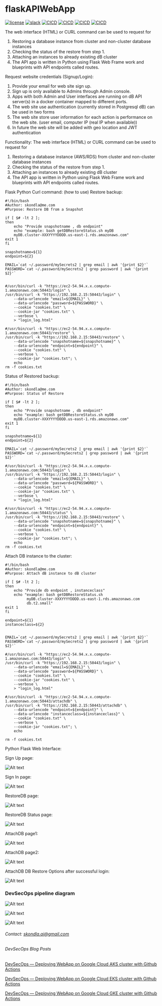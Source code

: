 # flaskAPIWebApp
[![license](https://img.shields.io/github/license/mashape/apistatus.svg?maxAge=2592000)](https://github.com/skondla/flaskAPIWebApp/blob/main/LICENSE)
[![slack](https://img.shields.io/badge/slack-chat-yellow)](https://join.slack.com/t/devops-zwf1016/shared_invite/zt-1wsafgivm-iI88~ZqZBaKGzYhD8N2JsA)
[![CICD](https://github.com/skondla/flaskAPIWebApp/actions/workflows/Deploy-GKE-flaskAdminApp.yml/badge.svg?event=push)](https://github.com/skondla/flaskAPIWebApp/actions)
[![CICD](https://github.com/skondla/flaskAPIWebApp/actions/workflows/Deploy-GKE-flaskUserApp.yml/badge.svg?event=push)](https://github.com/skondla/flaskAPIWebApp/actions)
[![CICD](https://github.com/skondla/flaskAPIWebApp/actions/workflows/Deploy-EKS-ADMIN.yml/badge.svg?event=push)](https://github.com/skondla/flaskAPIWebApp/actions)
[![CICD](https://github.com/skondla/flaskAPIWebApp/actions/workflows/Deploy-EKS-USER.yml/badge.svg?event=push)](https://github.com/skondla/flaskAPIWebApp/actions)

The web interface (HTML) or CURL command can be used to request for
1. Restoring a database instance from cluster and non-cluster database instances
2. Checking the status of the restore from step 1.
3. Attaching an instances to already existing dB cluster
4. The API app is written in Python using Flask Web Frame work and blueprints with API endpoints called routes.

Request website credentials (Signup/Login):

1. Provide your email for web site sign up.
2. Sign up is only available to Admins through Admin console.
3. Apps with both Admin and User interfaces are running on dB API server(s) in a docker container mapped to different ports.
4. The web site use authentication (currently stored in Postgresql dB) can be used in two forms
5. The web site store user information for each action is performance on the web site. (user email, computer IP (real IP when available))
6. In future the web site will be added with geo location and JWT authentication


Functionality: The web interface (HTML) or CURL command can be used to request for 
1. Restoring a database instance (AWS/RDS) from cluster and non-cluster database instances
2. Checking the status of the restore from step 1.
3. Attaching an instances to already existing dB cluster 
4. The API app is written in Python using Flask Web Frame work and blueprints with API endpoints called routes.


Flask Python Curl command: (how to use)
Restore backup:


```
#!/bin/bash
#Author: skondla@me.com
#Purpose: Restore DB from a Snapshot
 
if [ $# -lt 2 ];
then
    echo "Provide snapshotname , db endpoint"
    echo "example: bash getDBRestoreStatus.sh myDB
    myDB.cluster-XXXYYYYDDDD.us-east-1.rds.amazonaws.com"
exit 1
fi
 
snapshotname=${1}
endpoint=${2}
 
EMAIL=`cat ~/.password/mySecrets2 | grep email | awk '{print $2}'`
PASSWORD=`cat ~/.password/mySecrets2 | grep password | awk '{print $2}'`
 
 
#/usr/bin/curl -k "https://ec2-54.94.x.x.compute-1.amazonaws.com:50443/login" \
/usr/bin/curl -k "https://192.168.2.15:50443/login" \
    --data-urlencode "email=${EMAIL}" \
    --data-urlencode "password=${PASSWORD}" \
    --cookie "cookies.txt" \
    --cookie-jar "cookies.txt" \
    --verbose \
    > "login_log.html"
 
#/usr/bin/curl -k "https://ec2-54.94.x.x.compute-1.amazonaws.com:50443/restore" \
/usr/bin/curl -k "https://192.168.2.15:50443/restore" \
    --data-urlencode "snapshotname=${snapshotname}" \
    --data-urlencode "endpoint=${endpoint}" \
    --cookie "cookies.txt" \
    --verbose \
    --cookie-jar "cookies.txt"; \
    echo
rm -f cookies.txt
```
Status of Restored backup:
```
#!/bin/bash
#Author: skondla@me.com
#Purpose: Status of Restore

if [ $# -lt 2 ];
then
    echo "Provide snapshotname , db endpoint"
    echo "example: bash getDBRestoreStatus.sh myDB
    myDB.cluster-XXXYYYYDDDD.us-east-1.rds.amazonaws.com"
exit 1
fi

snapshotname=${1}
endpoint=${2}

EMAIL=`cat ~/.password/mySecrets2 | grep email | awk '{print $2}'`
PASSWORD=`cat ~/.password/mySecrets2 | grep password | awk '{print $2}'`

#/usr/bin/curl -k "https://ec2-54.94.x.x.compute-1.amazonaws.com:50443/login" \
/usr/bin/curl -k "https://192.168.2.15:50443/login" \
    --data-urlencode "email=${EMAIL}" \
    --data-urlencode "password=${PASSWORD}" \
    --cookie "cookies.txt" \
    --cookie-jar "cookies.txt" \
    --verbose \
    > "login_log.html"

#/usr/bin/curl -k "https://ec2-54.94.x.x.compute-1.amazonaws.com:50443/status" \
/usr/bin/curl -k "https://192.168.2.15:50443/restore" \
    --data-urlencode "snapshotname=${snapshotname}" \
    --data-urlencode "endpoint=${endpoint}" \
    --cookie "cookies.txt" \
    --verbose \
    --cookie-jar "cookies.txt"; \
    echo
rm -f cookies.txt
```
Attach DB instance to the cluster:

```
#!/bin/bash
#Author: skondla@me.com
#Purpose: Attach dB instance to dB cluster
 
if [ $# -lt 2 ];
then
    echo "Provide db endpoint , instanceclass"
    echo "example: bash getDBRestoreStatus.sh
          myDB.cluster-XXXYYYYDDDD.us-east-1.rds.amazonaws.com
          db.t2.small"
exit 1
fi
 
endpoint=${1}
instanceclass=${2}
 
 
EMAIL=`cat ~/.password/mySecrets2 | grep email | awk '{print $2}'`
PASSWORD=`cat ~/.password/mySecrets2 | grep password | awk '{print $2}'`
 
#/usr/bin/curl -k "https://ec2-54.94.x.x.compute-1.amazonaws.com:50443/login" \
/usr/bin/curl -k "https://192.168.2.15:50443/login" \
    --data-urlencode "email=${EMAIL}" \
    --data-urlencode "password=${PASSWORD}" \
    --cookie "cookies.txt" \
    --cookie-jar "cookies.txt" \
    --verbose \
    > "login_log.html"
 
#/usr/bin/curl -k "https://ec2-54.94.x.x.compute-1.amazonaws.com:50443/attachdb" \
/usr/bin/curl -k "https://192.168.2.15:50443/attachdb" \
    --data-urlencode "endpoint=${endpoint}" \
    --data-urlencode "instanceclass=${instanceclass}" \
    --cookie "cookies.txt" \
    --verbose \
    --cookie-jar "cookies.txt"; \
    echo
 
rm -f cookies.txt
```
Python Flask Web Interface:

Sign Up page: 

![Alt text](images/signup.png)

Sign In page: 

![Alt text](images/signin.png)

RestoreDB page:

![Alt text](images/restore.png)

RestoreDB Status page:

![Alt text](images/restore_status.png)

AttachDB page1:

![Alt text](images/attachdb1.png)

AttachDB page2:

![Alt text](images/attachdb2.png)

AttachDB DB Restore Options after successful login:

![Alt text](images/db_restore_options_after_login.png)

### DevSecOps pipeline diagram

![Alt text](images/DevSecOps_with_GutHub_Actions_AKS.png)

![Alt text](images/DevSecOps_with_GutHub_Actions_EKS.png)

![Alt text](images/DevSecOps_with_GutHub_Actions_GKE.png)


###### Contact: skondla.ai@gmail.com
###### DevSecOps Blog Posts

[DevSecOps — Deploying WebApp on Google Cloud AKS cluster with Github Actions](https://kondlawork.medium.com/devsecops-deploying-webapp-on-azure-aks-cluster-with-github-actions-efc72bdc552a)


[DevSecOps — Deploying WebApp on Google Cloud EKS cluster with Github Actions](https://kondlawork.medium.com/devsecops-deploying-webapp-on-aws-eks-cluster-with-github-actions-da8865a1b27)


[DevSecOps — Deploying WebApp on Google Cloud GKE cluster with Github Actions](https://medium.com/@kondlawork/devsecops-deploying-webapp-on-google-cloud-gke-cluster-with-github-actions-1028c0630dde)